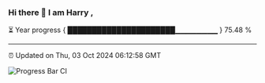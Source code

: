 ### Hi there 👋 I am Harry , 

⏳ Year progress { ██████████████████████▁▁▁▁▁▁▁▁ } 75.48 %

---

⏰ Updated on Thu, 03 Oct 2024 06:12:58 GMT

![Progress Bar CI](https://github.com/duykhang68/duykhang68/workflows/Progress%20Bar%20CI/badge.svg)
